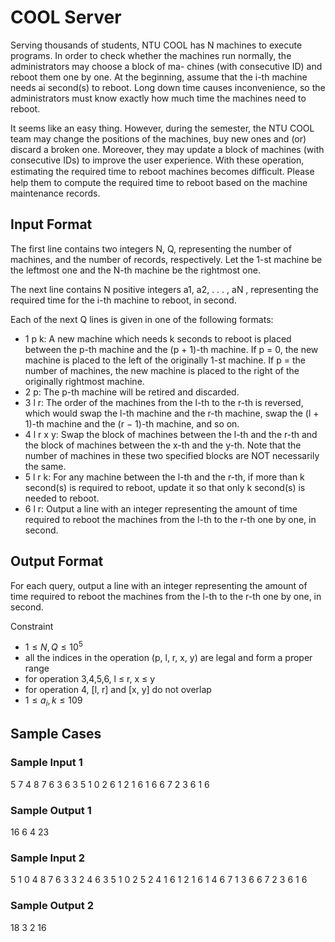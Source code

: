 # COOL Server
Serving thousands of students, NTU COOL has N machines to execute programs. In order to check whether the machines run normally, the administrators may choose a block of ma- chines (with consecutive ID) and reboot them one by one. At the beginning, assume that the i-th machine needs ai second(s) to reboot. Long down time causes inconvenience, so the administrators must know exactly how much time the machines need to reboot.

It seems like an easy thing. However, during the semester, the NTU COOL team may change the positions of the machines, buy new ones and (or) discard a broken one. Moreover, they may update a block of machines (with consecutive IDs) to improve the user experience. With these operation, estimating the required time to reboot machines becomes diﬀicult. Please help them to compute the required time to reboot based on the machine maintenance records.

## Input Format
The first line contains two integers N, Q, representing the number of machines, and the number of records, respectively. Let the 1-st machine be the leftmost one and the N-th machine be the rightmost one.

The next line contains N positive integers a1, a2, . . . , aN , representing the required time for the i-th machine to reboot, in second.

Each of the next Q lines is given in one of the following formats:
* 1 p k: A new machine which needs k seconds to reboot is placed between the p-th machine and the (p + 1)-th machine. If p = 0, the new machine is placed to the left of the originally 1-st machine. If p = the number of machines, the new machine is placed to the right of the originally rightmost machine.
* 2 p: The p-th machine will be retired and discarded.
* 3 l r: The order of the machines from the l-th to the r-th is reversed, which would swap the l-th machine and the r-th machine, swap the (l + 1)-th machine and the (r − 1)-th machine, and so on.
* 4 l r x y: Swap the block of machines between the l-th and the r-th and the block of machines between the x-th and the y-th. Note that the number of machines in these two specified blocks are NOT necessarily the same.
* 5 l r k: For any machine between the l-th and the r-th, if more than k second(s) is required to reboot, update it so that only k second(s) is needed to reboot.
* 6 l r: Output a line with an integer representing the amount of time required to reboot the machines from the l-th to the r-th one by one, in second.

## Output Format
For each query, output a line with an integer representing the amount of time required to reboot the machines from the l-th to the r-th one by one, in second.

Constraint
* $1≤N,Q≤10^5$
* all the indices in the operation (p, l, r, x, y) are legal and form a proper range 
* for operation 3,4,5,6, l ≤ r, x ≤ y
* for operation 4, [l, r] and [x, y] do not overlap
* $1≤a_i,k≤109$

## Sample Cases 
### Sample Input 1
5 7 
4 8 7 6 3 
6 3 5 
1 0 2 
6 1 2 
1 6 1 
6 6 7 
2 3 
6 1 6
### Sample Output 1
16 
6 
4 
23

### Sample Input 2
5 
1 0 
4 8 7 6 3 
3 2 4 
6 3 5 
1 0 2 
5 2 4 1 
6 1 2 
1 6 1 
4 6 7 1 3 
6 6 7 
2 3 
6 1 6
### Sample Output 2
18 
3 
2 
16
